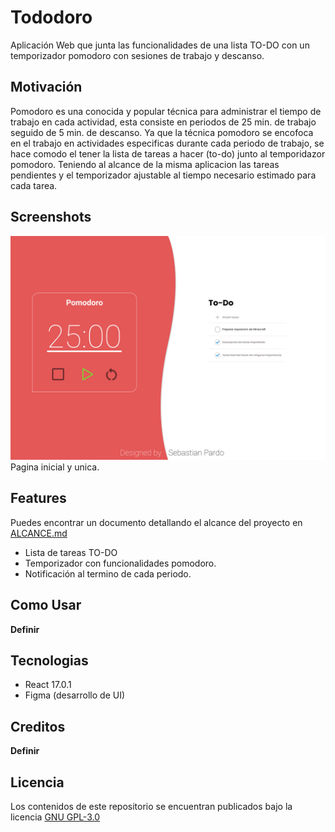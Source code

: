 # Tododoro

Aplicación Web que junta las funcionalidades de una lista TO-DO con un temporizador pomodoro con sesiones de trabajo y descanso.

## Motivación

Pomodoro es una conocida y popular técnica para administrar el tiempo de trabajo en cada actividad, esta consiste en periodos de 25 min. de trabajo seguido de 5 min. de descanso.
Ya que la técnica pomodoro se encofoca en el trabajo en actividades especificas durante cada periodo de trabajo, se hace comodo el tener la lista de tareas a hacer (to-do) junto al temporidazor pomodoro. Teniendo al alcance de la misma aplicacion las tareas pendientes y el temporizador ajustable al tiempo necesario estimado para cada tarea.

## Screenshots

![Pagina principal](./images/pagina_inicial.jpg)
Pagina inicial y unica.

## Features

Puedes encontrar un documento detallando el alcance del proyecto en [ALCANCE.md](./ALCANCE.md)

- Lista de tareas TO-DO
- Temporizador con funcionalidades pomodoro.
- Notificación al termino de cada periodo.

## Como Usar

**Definir**

## Tecnologias

- React 17.0.1
- Figma (desarrollo de UI)

## Creditos

**Definir**

## Licencia

Los contenidos de este repositorio se encuentran publicados bajo la licencia [GNU GPL-3.0](./LICENSE)
